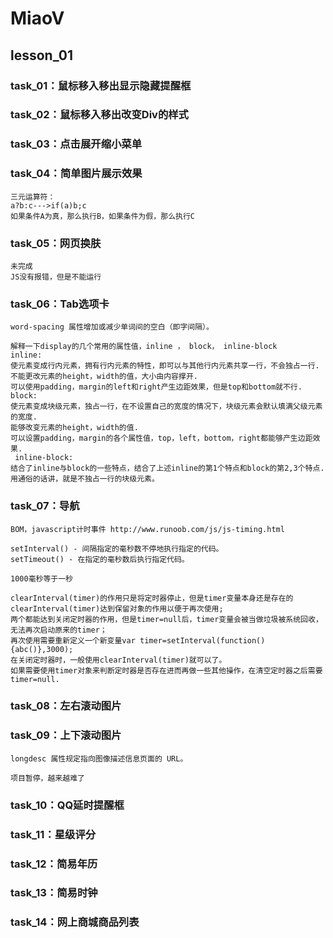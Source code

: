 # MiaoV
## lesson_01
### task_01：鼠标移入移出显示隐藏提醒框
### task_02：鼠标移入移出改变Div的样式
### task_03：点击展开缩小菜单
### task_04：简单图片展示效果
    三元运算符：
    a?b:c--->if(a)b;c
    如果条件A为真，那么执行B，如果条件为假，那么执行C
### task_05：网页换肤
    未完成
    JS没有报错，但是不能运行
### task_06：Tab选项卡
    word-spacing 属性增加或减少单词间的空白（即字间隔）。
    
    解释一下display的几个常用的属性值，inline ， block， inline-block
    inline:
    使元素变成行内元素，拥有行内元素的特性，即可以与其他行内元素共享一行，不会独占一行. 
    不能更改元素的height，width的值，大小由内容撑开. 
    可以使用padding，margin的left和right产生边距效果，但是top和bottom就不行.
    block:
    使元素变成块级元素，独占一行，在不设置自己的宽度的情况下，块级元素会默认填满父级元素的宽度. 
    能够改变元素的height，width的值. 
    可以设置padding，margin的各个属性值，top，left，bottom，right都能够产生边距效果.
     inline-block:
    结合了inline与block的一些特点，结合了上述inline的第1个特点和block的第2,3个特点.
    用通俗的话讲，就是不独占一行的块级元素。
### task_07：导航
    BOM，javascript计时事件 http://www.runoob.com/js/js-timing.html
                                                                                                                                                                                                                                                                                                                                                                                                                                                                                                                                                                                                                                                                                                                                                                                                                                                                                                                                                                                                                                                                                                                                                                                                                                                                                                                                                                                                                                                                                                                                                                                                                                                                                                                                                                                                                                                                                                                                                                                                                                                                                                                                                                                                                                                                                                                                                                                                                                                                                                                                                                                                                                                                                                                                                                                                                                                                                                                                                                                                                                                                                                                                                                                                                                                                                                                                                                                                                                                                                                                                                                                                                                                                                                                                                                                                                                                                                                                                                                                                                                                                                                                                                                                                                                                                                                                                                                                                                                                                                                                                                                                                                                                                                                                                                                                                                                                                                                                                                                                                                                                                                                                                                                                                                                                                                                                                                                                                                                                                                                                                                                                                                                                                                                                                                                                                                                                                                                                                                                                                                                                                                                                                                                                                                                                                                                                                                                                                                                                                                                                                                                                          
    setInterval() - 间隔指定的毫秒数不停地执行指定的代码。
    setTimeout() - 在指定的毫秒数后执行指定代码。
    
    1000毫秒等于一秒
    
    clearInterval(timer)的作用只是将定时器停止，但是timer变量本身还是存在的
    clearInterval(timer)达到保留对象的作用以便于再次使用;
    两个都能达到关闭定时器的作用，但是timer=null后，timer变量会被当做垃圾被系统回收，无法再次启动原来的timer；
    再次使用需要重新定义一个新变量var timer=setInterval(function(){abc()},3000);
    在关闭定时器时，一般使用clearInterval(timer)就可以了。
    如果需要使用timer对象来判断定时器是否存在进而再做一些其他操作，在清空定时器之后需要timer=null.
### task_08：左右滚动图片
### task_09：上下滚动图片
    longdesc 属性规定指向图像描述信息页面的 URL。
    
    项目暂停，越来越难了
### task_10：QQ延时提醒框
### task_11：星级评分
### task_12：简易年历
### task_13：简易时钟
### task_14：网上商城商品列表